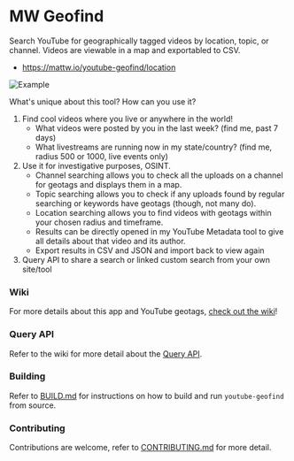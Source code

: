 MW Geofind
=

Search YouTube for geographically tagged videos by location, topic, or channel. 
Videos are viewable in a map and exportabled to CSV.

* https://mattw.io/youtube-geofind/location

![Example](https://i.imgur.com/VCuvjU8.png)

What's unique about this tool? How can you use it?

1. Find cool videos where you live or anywhere in the world!
    - What videos were posted by you in the last week? (find me, past 7 days)
    - What livestreams are running now in my state/country? (find me, radius 500 or 1000, live events only)
2. Use it for investigative purposes, OSINT.
    - Channel searching allows you to check all the uploads on a channel for geotags and displays them in a map.
    - Topic searching allows you to check if any uploads found by regular searching or keywords have geotags (though,
      not many do).
    - Location searching allows you to find videos with geotags within your chosen radius and timeframe.
    - Results can be directly opened in my YouTube Metadata tool to give all details about that video and its
      author.
    - Export results in CSV and JSON and import back to view again
3. Query API to share a search or linked custom search from your own site/tool

### Wiki

For more details about this app and YouTube geotags, [check out the wiki](https://github.com/mattwright324/youtube-geofind/wiki)!

### Query API

Refer to the wiki for more detail about the [Query API](https://github.com/mattwright324/youtube-geofind/wiki/Query-API).

### Building

Refer to [BUILD.md](https://github.com/mattwright324/youtube-geofind/blob/master/BUILD.md) 
for instructions on how to build and run `youtube-geofind` from source.

### Contributing

Contributions are welcome, refer to [CONTRIBUTING.md](https://github.com/mattwright324/youtube-geofind/blob/master/CONTRIBUTING.md) 
for more detail.
